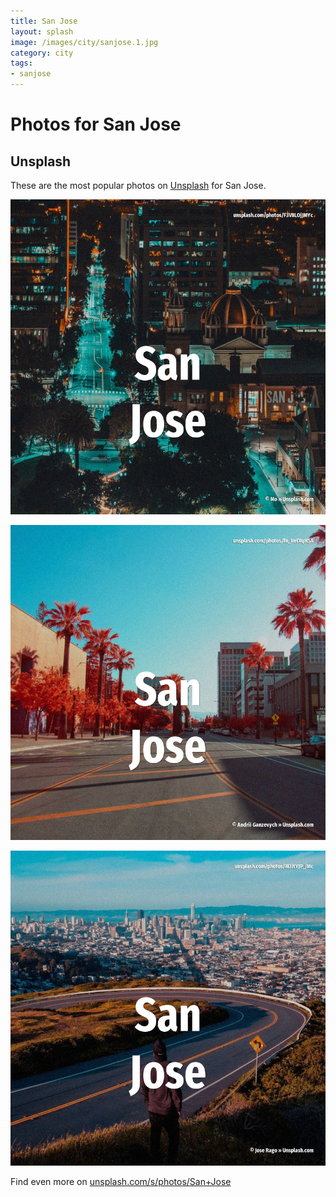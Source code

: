 ```yaml
---
title: San Jose
layout: splash
image: /images/city/sanjose.1.jpg
category: city
tags:
- sanjose
---
```

# Photos for San Jose

## Unsplash

These are the most popular photos on [Unsplash](https://unsplash.com) for San Jose.

![San Jose](/images/city/sanjose.1.jpg)

![San Jose](/images/city/sanjose.2.jpg)

![San Jose](/images/city/sanjose.3.jpg)

Find even more on [unsplash.com/s/photos/San+Jose](https://unsplash.com/s/photos/San+Jose)